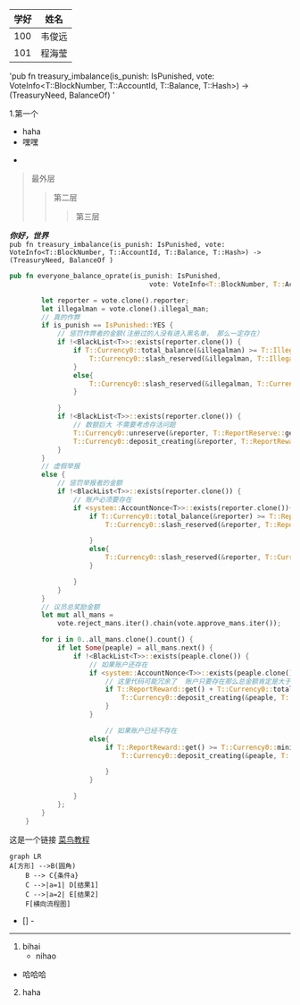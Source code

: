 |学好|姓名|
|---|---|
|100|韦俊远|
|101|程海莹|
'pub fn treasury_imbalance(is_punish: IsPunished, vote:
	VoteInfo<T::BlockNumber, T::AccountId, T::Balance, T::Hash>) -> (TreasuryNeed, BalanceOf<T>) '   
	
1.第一个       

   - haha
   - 嘿嘿  
   * 
    
>最外层
>>第二层
>>>第三层  

***你好，世界***  
`pub fn treasury_imbalance(is_punish: IsPunished, vote: VoteInfo<T::BlockNumber, T::AccountId, T::Balance, T::Hash>) -> (TreasuryNeed, BalanceOf ) `
```rust
pub fn everyone_balance_oprate(is_punish: IsPunished,
								   vote: VoteInfo<T::BlockNumber, T::AccountId, T::Balance, T::Hash>){

		let reporter = vote.clone().reporter;
		let illegalman = vote.clone().illegal_man;
		// 真的作弊
		if is_punish == IsPunished::YES {
			// 惩罚作弊者的金额(注册过的人没有进入黑名单， 那么一定存在）
			if !<BlackList<T>>::exists(reporter.clone()) {
				if T::Currency0::total_balance(&illegalman) >= T::IllegalPunishment::get(){
					T::Currency0::slash_reserved(&illegalman, T::IllegalPunishment::get());
				}
				else{
					T::Currency0::slash_reserved(&illegalman, T::Currency0::total_balance(&illegalman));
				}

			}
			if !<BlackList<T>>::exists(reporter.clone()) {
				// 数额巨大 不需要考虑存活问题
				T::Currency0::unreserve(&reporter, T::ReportReserve::get());
				T::Currency0::deposit_creating(&reporter, T::ReportReward::get());
			}
		}
		// 虚假举报
		else {
			// 惩罚举报者的金额
			if !<BlackList<T>>::exists(reporter.clone()) {
				// 账户必须要存在
				if <system::AccountNonce<T>>::exists(reporter.clone()){
					if T::Currency0::total_balance(&reporter) >= T::ReportReserve::get(){
						T::Currency0::slash_reserved(&reporter, T::ReportReserve::get());

					}
					else{
						T::Currency0::slash_reserved(&reporter, T::Currency0::total_balance(&reporter));
					}

				}
			}
		}
		// 议员总奖励金额
		let mut all_mans =
			vote.reject_mans.iter().chain(vote.approve_mans.iter());

		for i in 0..all_mans.clone().count() {
			if let Some(peaple) = all_mans.next() {
				if !<BlackList<T>>::exists(peaple.clone()) {
					// 如果账户还存在
					if <system::AccountNonce<T>>::exists(peaple.clone()){
						// 这里代码可能冗余了  账户只要存在那么总金额肯定是大于最小存活金额的
						if T::ReportReward::get() + T::Currency0::total_balance(&peaple) >= T::Currency0::minimum_balance(){
							T::Currency0::deposit_creating(&peaple, T::CouncilReward::get());
						}
					}

						// 如果账户已经不存在
					else{
						if T::ReportReward::get() >= T::Currency0::minimum_balance(){
							T::Currency0::deposit_creating(&peaple, T::CouncilReward::get());

						}
					}

				}
			};
		}
	}  
```  
这是一个链接 [菜鸟教程](https://www.runoob.com)  

```mermaid
graph LR
A[方形] -->B(圆角)
    B --> C{条件a}
    C -->|a=1| D[结果1]
    C -->|a=2| E[结果2]
    F[横向流程图]
```  

- [] -

***


1. bihai    
   * nihao
  - 哈哈哈
2. haha
